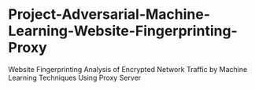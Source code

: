 # Project-Adversarial-Machine-Learning-Website-Fingerprinting-Proxy
Website Fingerprinting Analysis of Encrypted Network Traffic by Machine Learning Techniques Using Proxy Server
